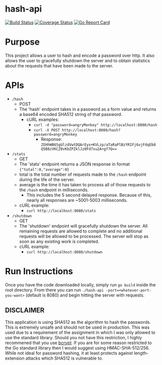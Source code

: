 # hash-api
[![Build Status](https://travis-ci.org/wratner/hash-api.svg?branch=master)](https://travis-ci.org/wratner/hash-api)
[![Coverage Status](https://coveralls.io/repos/github/wratner/hash-api/badge.svg?branch=master)](https://coveralls.io/github/wratner/hash-api?branch=master)
[![Go Report Card](https://goreportcard.com/badge/github.com/wratner/hash-api)](https://goreportcard.com/report/github.com/wratner/hash-api)

# Purpose

This project allows a user to hash and encode a password over http. It also allows the user to gracefully shutdown the server and to obtain statistics about the requests that have been made to the server. 

# APIs

* `/hash`
  * POST
  * The 'hash' endpoint takes in a password as a form value and returns a base64 encoded SHA512 string of that password.
    * cURL examples:
      * `curl -d "password=angryMonkey" http://localhost:8080/hash`
      * `curl -X POST http://localhost:8080/hash?password=angryMonkey`
        * Response: `ZEHhWB65gUlzdVwtDQArEyx+KVLzp/aTaRaPlBzYRIFj6vjFdqEb0Q5B8zVKCZ0vKbZPZklJz0Fd7su2A+gf7Q==` 
* `/stats`
  * GET
  * The 'stats' endpoint returns a JSON response in format ```{"total":0,"average":0}```
   * total is the total number of requests made to the `/hash` endpoint during the life of the server.
   * average is the time it has taken to process all of those requests to the `/hash` endpoint in milliseconds.
     * This includes the 5 second delayed response. Because of this, nearly all responses are ~5001-5003 milliseconds.
   * cURL example:
     * `curl http://localhost:8080/stats`
* `/shutdown`
  * GET
  * The 'shutdown' endpoint will gracefully shutdown the server. All remaining requests are allowed to complete and no additional requests will be allowed to be processed. The server will stop as soon as any existing work is completed.
  * cURL example:
    * `curl http://localhost:8080/shutdown`
  
# Run Instructions
Once you have the code downloaded locally, simply run ```go build``` inside the root directory. From there you can run ```./hash-api -port=<whatever-port-you-want>``` (default is 8080) and begin hitting the server with requests.
  
## DISCLAIMER

This application is using SHA512 as the algorithm to hash the passwords. This is extremely unsafe and should not be used in production. This was used due to a requirement of the assignment in which I was only allowed to use the standard library. Should you not have this restriction, I highly recommened that you use [bcrypt](https://godoc.org/golang.org/x/crypto/bcrypt). If you are for some reason restricted to the Go standard library then I would suggest using HMAC-SHA-512/256. While not ideal for password hashing, it at least protects against length-extension attacks which SHA512 is vulnerable to. 
